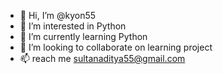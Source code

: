 - 👋 Hi, I’m @kyon55
- 👀 I’m interested in Python
- 🌱 I’m currently learning Python
- 💞️ I’m looking to collaborate on learning project
- 📫 reach me sultanaditya55@gmail.com

<!---
kyon55/kyon55 is a ✨ special ✨ repository because its `README.md` (this file) appears on your GitHub profile.
You can click the Preview link to take a look at your changes.
--->
